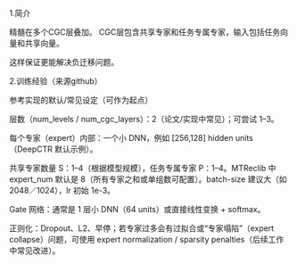 1.简介

精髓在多个CGC层叠加。 CGC层包含共享专家和任务专属专家，输入包括任务向量和共享向量。

这样保证更能解决负迁移问题。

2.训练经验（来源github）

参考实现的默认/常见设定（可作为起点）

层数（num_levels / num_cgc_layers）：2（论文/实现中常见）；可尝试 1–3。

每个专家（expert）内部：一个小 DNN，例如 [256,128] hidden units（DeepCTR 默认示例）。

共享专家数量 S：1–4（根据模型规模），任务专属专家 P：1–4。MTReclib 中 expert_num 默认是 8（所有专家之和或单组数可配置）。batch-size 建议大（如 2048／1024），lr 初始 1e-3。

Gate 网络：通常是 1 层小 DNN（64 units）或直接线性变换 + softmax。

正则化：Dropout、L2、早停；若专家过多会有过拟合或“专家塌陷”（expert collapse）问题，可使用 expert normalization / sparsity penalties（后续工作中常见改进）。
